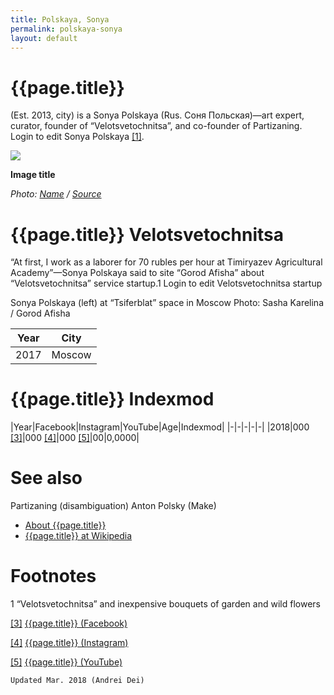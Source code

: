 ```yaml
---
title: Polskaya, Sonya
permalink: polskaya-sonya
layout: default
---
```


# {{page.title}}

(Est. 2013, city) is a Sonya Polskaya (Rus. Соня Польская)—art expert, curator, founder of “Velotsvetochnitsa”, and co-founder of Partizaning. Login to edit Sonya Polskaya <span id="a1">[\[1\]](#f1)</span>.

![](/encyclopedia/images/image-name.jpg)

**Image title**

*Photo: [Name](index) / [Source](index)*

# {{page.title}} Velotsvetochnitsa
“At first, I work as a laborer for 70 rubles per hour at Timiryazev Agricultural Academy”—Sonya Polskaya said to site “Gorod Afisha” about “Velotsvetochnitsa” service startup.1 Login to edit Velotsvetochnitsa startup



Sonya Polskaya (left) at “Tsiferblat” space in Moscow
Photo: Sasha Karelina / Gorod Afisha

|Year|City|
|-|-|
|2017|Moscow|

# {{page.title}} Indexmod

|Year|Facebook|Instagram|YouTube|Age|Indexmod|
|-|-|-|-|-|
|2018|000 <span id="a3">[\[3\]](#f3)</span>|000 <span id="a4">[\[4\]](#f4)</span>|000 <span id="a5">[\[5\]](#f5)</span>|00|0,0000|


# See also
Partizaning (disambiguation)
Anton Polsky (Make)
+ [About {{page.title}}](index)
+ [{{page.title}} at Wikipedia](index)

# Footnotes

1 “Velotsvetochnitsa” and inexpensive bouquets of garden and wild flowers


[[3]](#a3) <span id="f3"></span> [{{page.title}} (Facebook)](index)

[[4]](#a4) <span id="f4"></span> [{{page.title}} (Instagram)](index)

[[5]](#a5) <span id="f5"></span> [{{page.title}} (YouTube)](index)

`Updated Mar. 2018 (Andrei Dei)`

